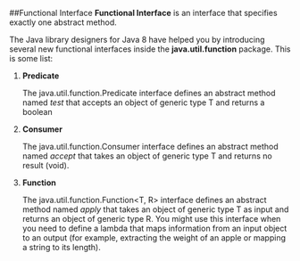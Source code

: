 ##Functional Interface
**Functional Interface** is an interface that specifies exactly one abstract method.

The Java library designers for Java 8 have helped you by introducing several new
functional interfaces inside the **java.util.function** package. This is some list:
1. **Predicate**

   The java.util.function.Predicate<T> interface defines an abstract method named
   _test_ that accepts an object of generic type T and returns a boolean


2. **Consumer**

   The java.util.function.Consumer<T> interface defines an abstract method named _accept_
   that takes an object of generic type T and returns no result (void).


3. **Function**

   The java.util.function.Function<T, R> interface defines an abstract method
   named _apply_ that takes an object of generic type T as input and returns an object of
   generic type R. You might use this interface when you need to define a lambda that
   maps information from an input object to an output (for example, extracting the
   weight of an apple or mapping a string to its length).